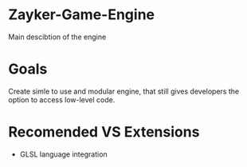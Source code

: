 # Zayker-Game-Engine
Main descibtion of the engine

# Goals
Create simle to use and modular engine, that still gives developers the option to access low-level code. 

# Recomended VS Extensions
- GLSL language integration